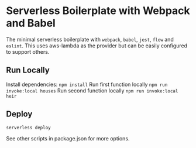 # Serverless Boilerplate with Webpack and Babel
The minimal serverless boilerplate with `webpack`, `babel`, `jest`, `flow` and `eslint`.
This uses aws-lambda as the provider but can be easily configured to support others.

## Run Locally
Install dependencies: `npm install`
Run first function locally `npm run invoke:local houses`
Run second function locally `npm run invoke:local heir`

## Deploy
`serverless deploy`

See other scripts in package.json for more options.
